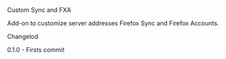 Custom Sync and FXA

Add-on to customize server addresses Firefox Sync and Firefox Accounts.

Changelod

0.1.0 - Firsts commit